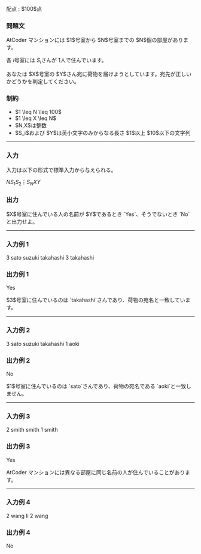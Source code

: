 
<div>

<span>

<span>

<p>
配点 : $100$点
</p>

<div>

<section>

### **問題文**

<p>
AtCoder マンションには $1$号室から $N$号室までの $N$個の部屋があります。

各 $i$号室には $S_i$さんが $1$人で住んでいます。
</p>

<p>
あなたは $X$号室の $Y$さん宛に荷物を届けようとしています。宛先が正しいかどうかを判定してください。
</p>

</section>

</div>

<div>

<section>

### **制約**

<ul>

<li>
$1 \leq N \leq 100$
</li>

<li>
$1 \leq X \leq N$
</li>

<li>
$N,X$は整数
</li>

<li>
$S_i$および $Y$は英小文字のみからなる長さ $1$以上 $10$以下の文字列
</li>

</ul>

</section>

</div>

---

<div>

<div>

<section>

### **入力**

<p>
入力は以下の形式で標準入力から与えられる。
</p>

<div>

$N$$S_1$$S_2$$\vdots$$S_N$$X$$Y$
</div>

</section>

</div>

<div>

<section>

### **出力**

<p>
$X$号室に住んでいる人の名前が $Y$であるとき `Yes`、そうでないとき `No`と出力せよ。
</p>

</section>

</div>

</div>

---

<div>

<section>

### **入力例 1**

<div>

3
sato
suzuki
takahashi
3 takahashi

</div>

</section>

</div>

<div>

<section>

### **出力例 1**

<div>

Yes

</div>

<p>
$3$号室に住んでいるのは `takahashi`さんであり、荷物の宛名と一致しています。
</p>

</section>

</div>

---

<div>

<section>

### **入力例 2**

<div>

3
sato
suzuki
takahashi
1 aoki

</div>

</section>

</div>

<div>

<section>

### **出力例 2**

<div>

No

</div>

<p>
$1$号室に住んでいるのは `sato`さんであり、荷物の宛名である `aoki`と一致しません。
</p>

</section>

</div>

---

<div>

<section>

### **入力例 3**

<div>

2
smith
smith
1 smith

</div>

</section>

</div>

<div>

<section>

### **出力例 3**

<div>

Yes

</div>

<p>
AtCoder マンションには異なる部屋に同じ名前の人が住んでいることがあります。
</p>

</section>

</div>

---

<div>

<section>

### **入力例 4**

<div>

2
wang
li
2 wang

</div>

</section>

</div>

<div>

<section>

### **出力例 4**

<div>

No

</div>

</section>

</div>

</span>

</span>

</div>
